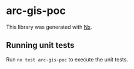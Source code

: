 # arc-gis-poc

This library was generated with [Nx](https://nx.dev).

## Running unit tests

Run `nx test arc-gis-poc` to execute the unit tests.
